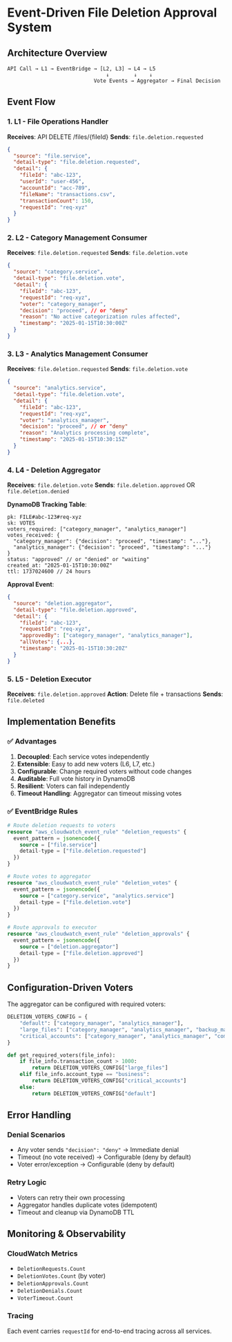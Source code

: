 # Event-Driven File Deletion Approval System

## Architecture Overview

```
API Call → L1 → EventBridge → [L2, L3] → L4 → L5
                                ↓        ↓    ↓
                            Vote Events → Aggregator → Final Decision
```

## Event Flow

### 1. L1 - File Operations Handler
**Receives**: API DELETE /files/{fileId}
**Sends**: `file.deletion.requested`

```json
{
  "source": "file.service",
  "detail-type": "file.deletion.requested", 
  "detail": {
    "fileId": "abc-123",
    "userId": "user-456",
    "accountId": "acc-789",
    "fileName": "transactions.csv",
    "transactionCount": 150,
    "requestId": "req-xyz"
  }
}
```

### 2. L2 - Category Management Consumer
**Receives**: `file.deletion.requested`
**Sends**: `file.deletion.vote`

```json
{
  "source": "category.service",
  "detail-type": "file.deletion.vote",
  "detail": {
    "fileId": "abc-123",
    "requestId": "req-xyz", 
    "voter": "category_manager",
    "decision": "proceed", // or "deny"
    "reason": "No active categorization rules affected",
    "timestamp": "2025-01-15T10:30:00Z"
  }
}
```

### 3. L3 - Analytics Management Consumer  
**Receives**: `file.deletion.requested`
**Sends**: `file.deletion.vote`

```json
{
  "source": "analytics.service", 
  "detail-type": "file.deletion.vote",
  "detail": {
    "fileId": "abc-123",
    "requestId": "req-xyz",
    "voter": "analytics_manager", 
    "decision": "proceed", // or "deny"
    "reason": "Analytics processing complete",
    "timestamp": "2025-01-15T10:30:15Z"
  }
}
```

### 4. L4 - Deletion Aggregator
**Receives**: `file.deletion.vote`
**Sends**: `file.deletion.approved` OR `file.deletion.denied`

**DynamoDB Tracking Table**:
```
pk: FILE#abc-123#req-xyz
sk: VOTES
voters_required: ["category_manager", "analytics_manager"]
votes_received: {
  "category_manager": {"decision": "proceed", "timestamp": "..."},
  "analytics_manager": {"decision": "proceed", "timestamp": "..."}
}
status: "approved" // or "denied" or "waiting"
created_at: "2025-01-15T10:30:00Z"
ttl: 1737024600 // 24 hours
```

**Approval Event**:
```json
{
  "source": "deletion.aggregator",
  "detail-type": "file.deletion.approved",
  "detail": {
    "fileId": "abc-123", 
    "requestId": "req-xyz",
    "approvedBy": ["category_manager", "analytics_manager"],
    "allVotes": {...},
    "timestamp": "2025-01-15T10:30:20Z"
  }
}
```

### 5. L5 - Deletion Executor
**Receives**: `file.deletion.approved`
**Action**: Delete file + transactions
**Sends**: `file.deleted`

## Implementation Benefits

### ✅ **Advantages**
1. **Decoupled**: Each service votes independently
2. **Extensible**: Easy to add new voters (L6, L7, etc.)
3. **Configurable**: Change required voters without code changes
4. **Auditable**: Full vote history in DynamoDB
5. **Resilient**: Voters can fail independently
6. **Timeout Handling**: Aggregator can timeout missing votes

### ✅ **EventBridge Rules**
```terraform
# Route deletion requests to voters
resource "aws_cloudwatch_event_rule" "deletion_requests" {
  event_pattern = jsonencode({
    source = ["file.service"]
    detail-type = ["file.deletion.requested"]
  })
}

# Route votes to aggregator  
resource "aws_cloudwatch_event_rule" "deletion_votes" {
  event_pattern = jsonencode({
    source = ["category.service", "analytics.service"]
    detail-type = ["file.deletion.vote"]
  })
}

# Route approvals to executor
resource "aws_cloudwatch_event_rule" "deletion_approvals" {
  event_pattern = jsonencode({
    source = ["deletion.aggregator"] 
    detail-type = ["file.deletion.approved"]
  })
}
```

## Configuration-Driven Voters

The aggregator can be configured with required voters:

```python
DELETION_VOTERS_CONFIG = {
    "default": ["category_manager", "analytics_manager"],
    "large_files": ["category_manager", "analytics_manager", "backup_manager"],
    "critical_accounts": ["category_manager", "analytics_manager", "compliance_manager"]
}

def get_required_voters(file_info):
    if file_info.transaction_count > 1000:
        return DELETION_VOTERS_CONFIG["large_files"]
    elif file_info.account_type == "business":
        return DELETION_VOTERS_CONFIG["critical_accounts"] 
    else:
        return DELETION_VOTERS_CONFIG["default"]
```

## Error Handling

### Denial Scenarios
- Any voter sends `"decision": "deny"` → Immediate denial
- Timeout (no vote received) → Configurable (deny by default)
- Voter error/exception → Configurable (deny by default)

### Retry Logic
- Voters can retry their own processing
- Aggregator handles duplicate votes (idempotent)
- Timeout and cleanup via DynamoDB TTL

## Monitoring & Observability

### CloudWatch Metrics
- `DeletionRequests.Count`
- `DeletionVotes.Count` (by voter)
- `DeletionApprovals.Count`
- `DeletionDenials.Count`
- `VoterTimeout.Count`

### Tracing
Each event carries `requestId` for end-to-end tracing across all services.
